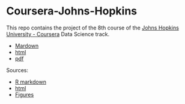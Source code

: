 # Coursera-Johns-Hopkins

This repo contains the project of the 8th course of the [Johns Hopkins University - Coursera](https://www.coursera.org/jhu) Data Science track.
<br/>

- [Mardown](PracticalML-1-pml.md)
- [html](http://htmlpreview.github.io/?https://github.com/chris-FR-GitHub/Coursera-Johns-Hopkins/blob/master/08-Practical-Machine-Learning/PracticalML-1-pml.html)
- [pdf](PracticalML-1-pml.pdf)

Sources:
- [R markdown](PracticalML-1-pml.Rmd)
- [html](PracticalML-1-pml.html)
- [Figures](figure)
